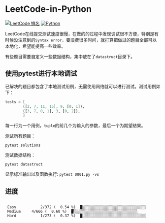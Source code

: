 # LeetCode-in-Python
[![LeetCode 排名](https://img.shields.io/badge/cocobear-10000-blue.svg)](https://leetcode.com/cocobear/)
 [![Python](https://img.shields.io/badge/python-3.7-blue.svg)](https://www.python.org/)

LeetCode在线提交测试速度很慢，在做的的过程中发现调试很不方便，特别是有时候没注意到的`Syntax error`，要浪费很多时间，就打算把做过的题目全部可以本地化，希望能提高一些效率。

有些题目需要自定义一些数据结构，集中放在了`datastruct`目录下。

## 使用pytest进行本地调试

 已解决的题目都包含了本地测试用例，无需使用网络就可以进行测试。测试用例如下：

```python
tests = [
        ([2, 7, 11, 15], 9, [0, 1]),
        ([3, 7, 0, 1], 3, [0, 2]),
        ]
```
每一行为一个用例，`tuple`的前几个为输入的参数，最后一个为期望结果。



测试所有题目：

`pytest solutions`

测试数据结构：

`pytest datastruct`

显示标准输出以及函数执行:
`pytest 0001.py -vs`

## 进度

```

 Easy	  		2/372 (  0.54 %)  █░░░░░░░░░░░░░░░░░░░░░░░░░░░░░
 Medium	    4/666 (  0.60 %)  █░░░░░░░░░░░░░░░░░░░░░░░░░░░░░
 Hard	  		1/273 (  0.37 %)  █░░░░░░░░░░░░░░░░░░░░░░░░░░░░░

```

